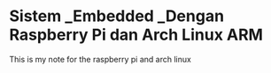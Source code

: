 # Sistem _Embedded _Dengan Raspberry Pi dan Arch Linux ARM

This is my note for the raspberry pi and arch linux


